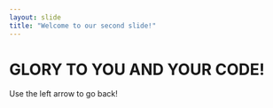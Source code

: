 ```yaml
---
layout: slide
title: "Welcome to our second slide!"
---
```

<h1>GLORY TO YOU AND YOUR CODE!</h1>
Use the left arrow to go back!
